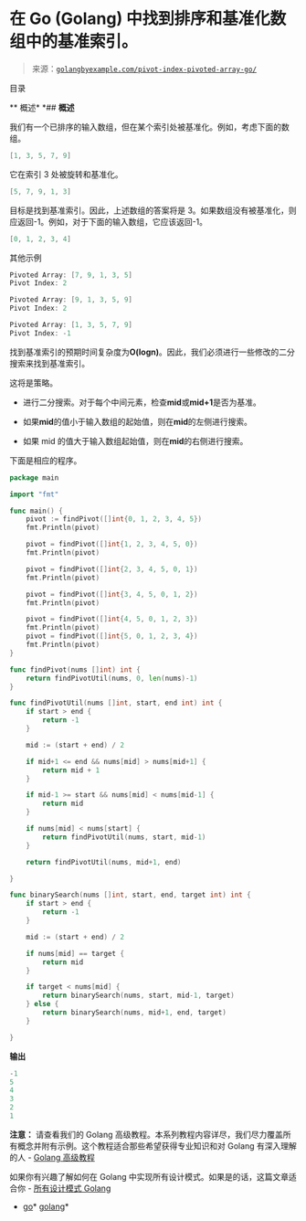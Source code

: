 <!--yml

分类：未分类

日期：2024-10-13 06:43:45

-->

# 在 Go (Golang) 中找到排序和基准化数组中的基准索引。

> 来源：[`golangbyexample.com/pivot-index-pivoted-array-go/`](https://golangbyexample.com/pivot-index-pivoted-array-go/)

目录

**   概述*  *## **概述**

我们有一个已排序的输入数组，但在某个索引处被基准化。例如，考虑下面的数组。

```go
[1, 3, 5, 7, 9]
```

它在索引 3 处被旋转和基准化。

```go
[5, 7, 9, 1, 3]
```

目标是找到基准索引。因此，上述数组的答案将是 3。如果数组没有被基准化，则应返回-1。例如，对于下面的输入数组，它应该返回-1。

```go
[0, 1, 2, 3, 4]
```

其他示例

```go
Pivoted Array: [7, 9, 1, 3, 5]
Pivot Index: 2

Pivoted Array: [9, 1, 3, 5, 9]
Pivot Index: 2

Pivoted Array: [1, 3, 5, 7, 9]
Pivot Index: -1
```

找到基准索引的预期时间复杂度为**O(logn)**。因此，我们必须进行一些修改的二分搜索来找到基准索引。

这将是策略。

+   进行二分搜索。对于每个中间元素，检查**mid**或**mid+1**是否为基准。

+   如果**mid**的值小于输入数组的起始值，则在**mid**的左侧进行搜索。

+   如果 mid 的值大于输入数组起始值，则在**mid**的右侧进行搜索。

下面是相应的程序。

```go
package main

import "fmt"

func main() {
	pivot := findPivot([]int{0, 1, 2, 3, 4, 5})
	fmt.Println(pivot)

	pivot = findPivot([]int{1, 2, 3, 4, 5, 0})
	fmt.Println(pivot)

	pivot = findPivot([]int{2, 3, 4, 5, 0, 1})
	fmt.Println(pivot)

	pivot = findPivot([]int{3, 4, 5, 0, 1, 2})
	fmt.Println(pivot)

	pivot = findPivot([]int{4, 5, 0, 1, 2, 3})
	fmt.Println(pivot)
	pivot = findPivot([]int{5, 0, 1, 2, 3, 4})
	fmt.Println(pivot)
}

func findPivot(nums []int) int {
	return findPivotUtil(nums, 0, len(nums)-1)
}

func findPivotUtil(nums []int, start, end int) int {
	if start > end {
		return -1
	}

	mid := (start + end) / 2

	if mid+1 <= end && nums[mid] > nums[mid+1] {
		return mid + 1
	}

	if mid-1 >= start && nums[mid] < nums[mid-1] {
		return mid
	}

	if nums[mid] < nums[start] {
		return findPivotUtil(nums, start, mid-1)
	}

	return findPivotUtil(nums, mid+1, end)

}

func binarySearch(nums []int, start, end, target int) int {
	if start > end {
		return -1
	}

	mid := (start + end) / 2

	if nums[mid] == target {
		return mid
	}

	if target < nums[mid] {
		return binarySearch(nums, start, mid-1, target)
	} else {
		return binarySearch(nums, mid+1, end, target)
	}

}
```

**输出**

```go
-1
5
4
3
2
1
```

**注意：** 请查看我们的 Golang 高级教程。本系列教程内容详尽，我们尽力覆盖所有概念并附有示例。这个教程适合那些希望获得专业知识和对 Golang 有深入理解的人 - [Golang 高级教程](https://golangbyexample.com/golang-comprehensive-tutorial/)

如果你有兴趣了解如何在 Golang 中实现所有设计模式。如果是的话，这篇文章适合你 - [所有设计模式 Golang](https://golangbyexample.com/all-design-patterns-golang/)

+   [go](https://golangbyexample.com/tag/go/)*   [golang](https://golangbyexample.com/tag/golang/)*

